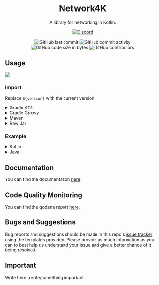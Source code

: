 <h1 align="center">Network4K</h1>

<p align="center">A library for networking in Kotlin.</p>

<div align="center">
    <a href="https://discord.gg/invite/5UmsQP4MFH"><img src="https://img.shields.io/discord/610120595765723137?logo=discord" alt="Discord"/></a>
    <br><br>
    <img src="https://img.shields.io/github/last-commit/Lyzev/Network4K" alt="GitHub last commit"/>
    <img src="https://img.shields.io/github/commit-activity/w/Lyzev/Network4K" alt="GitHub commit activity"/>
    <br>
    <img src="https://img.shields.io/github/languages/code-size/Lyzev/Network4K" alt="GitHub code size in bytes"/>
    <img src="https://img.shields.io/github/contributors/Lyzev/Network4K" alt="GitHub contributors"/>
</div>

## Usage

[![](https://jitpack.io/v/Lyzev/Network4K.svg?label=Release)](https://jitpack.io/#Lyzev/Network4K)

### Import

Replace `${version}` with the current version!
    
<details>
        <summary>Gradle KTS</summary>

```kt
repositories {
    maven("https://jitpack.io")
}

dependencies {
    implementation("com.github.Lyzev:Network4K:${version}")
}
```

</details>

<details>
        <summary>Gradle Groovy</summary>

```groovy
repositories {
	maven { url 'https://jitpack.io' }
}

dependencies {
    implementation 'com.github.Lyzev:Network4K:${version}'
}
```

</details>

<details>
        <summary>Maven</summary>

```xml
<repositories>
    <repository>
        <id>jitpack.io</id>
        <url>https://jitpack.io</url>
    </repository>
</repositories>

<dependencies>
    <dependency>
        <groupId>com.github.Lyzev</groupId>
        <artifactId>Network4K</artifactId>
        <version>${version}</version>
    </dependency>
</dependencies>
```

</details>

<details>
        <summary>Raw Jar</summary>

1. Go to the [release page](https://github.com/Lyzev/Network4K/releases).
2. Download Network4K-${version}.jar.
3. Add the jar to your classpath.

</details>

### Example

<details>
        <summary>Kotlin</summary>

```kt
Coming soon!
```
</details>

<details>
        <summary>Java</summary>

```java
Coming soon!
```
</details>

## Documentation

You can find the documentation [here](https://lyzev.github.io/Network4K/dokka).

## Code Quality Monitoring

You can find the qodana report [here](https://lyzev.github.io/Network4K/qodana).

## Bugs and Suggestions
Bug reports and suggestions should be made in this repo's [issue tracker](https://github.com/Lyzev/Network4K/issues) using the templates provided. Please provide as much information as you can to best help us understand your issue and give a better chance of it being resolved.

## Important
Write here a note/something important.
